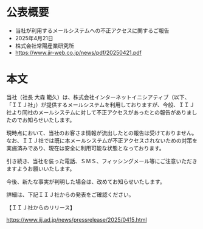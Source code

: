 # 公表概要
- 当社が利用するメールシステムへの不正アクセスに関するご報告 
- 2025年4月21日
- 株式会社常陽産業研究所
- https://www.jir-web.co.jp/news/pdf/20250421.pdf

# 本文
当社（社長 大森 範久）は、株式会社インターネットイニシアティブ（以下、「ＩＩＪ社」）が提供するメールシステムを利用しておりますが、今般、ＩＩＪ社より同社のメールシステムに対して不正アクセスがあったとの報告がありましたのでお知らせいたします。

現時点において、当社のお客さま情報が流出したとの報告は受けておりません。なお、ＩＩＪ社では既に本メールシステムが不正アクセスされないための対策を実施済みであり、現在は安全に利用可能な状態となっております。

引き続き、当社を装った電話、ＳＭＳ、フィッシングメール等にご注意いただきますようお願いいたします。

今後、新たな事実が判明した場合は、改めてお知らせいたします。

詳細は、下記ＩＩＪ社からの発表をご確認ください。

【ＩＩＪ社からのリリース】

https://www.iij.ad.jp/news/pressrelease/2025/0415.html
